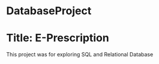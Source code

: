 # DatabaseProject
# Title: E-Prescription
This project was for exploring SQL and Relational Database

